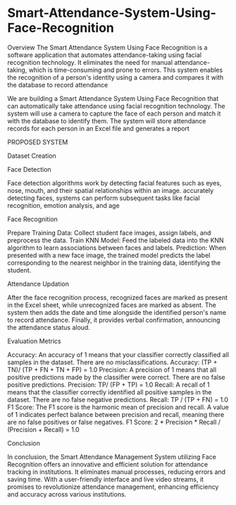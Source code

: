 # Smart-Attendance-System-Using-Face-Recognition
Overview
The Smart Attendance System Using Face
Recognition is a software application that automates
attendance-taking using facial recognition
technology. It eliminates the need for manual
attendance-taking, which is time-consuming and
prone to errors. This system enables the recognition
of a person's identity using a camera and compares
it with the database to record attendance

We are building a Smart Attendance System Using
Face Recognition that can automatically take
attendance using facial recognition technology. The
system will use a camera to capture the face of each
person and match it with the database to identify
them. The system will store attendance records for
each person in an Excel file and generates a report

PROPOSED SYSTEM

Dataset Creation

Face Detection

Face detection algorithms work by
detecting facial features such as eyes,
nose, mouth, and their spatial
relationships within an image.
accurately detecting faces, systems
can perform subsequent tasks like
facial recognition, emotion analysis, and
age

Face Recognition

Prepare Training Data: Collect student
face images, assign labels, and
preprocess the data.
Train KNN Model: Feed the labeled data
into the KNN algorithm to learn
associations between faces and labels.
Prediction: When presented with a new
face image, the trained model predicts
the label corresponding to the nearest
neighbor in the training data, identifying
the student.

Attendance Updation

After the face recognition process,
recognized faces are marked as
present in the Excel sheet, while
unrecognized faces are marked as
absent. The system then adds the date
and time alongside the identified
person's name to record attendance.
Finally, it provides verbal confirmation,
announcing the attendance status
aloud.

Evaluation Metrics

Accuracy: An accuracy of 1 means that your classifier correctly classified all samples
in the dataset. There are no misclassifications.
Accuracy: (TP + TN)/ (TP + FN + TN + FP) = 1.0
Precision: A precision of 1 means that all positive predictions made by the classifier
were correct. There are no false positive predictions.
Precision: TP/ (FP + TP) = 1.0
Recall: A recall of 1 means that the classifier correctly identified all positive samples in the
dataset. There are no false negative predictions.
Recall: TP / (TP + FN) = 1.0
F1 Score: The F1 score is the harmonic mean of precision and recall. A value of 1 indicates perfect
balance between precision and recall, meaning there are no false positives or false negatives.
F1 Score: 2 * Precision * Recall / (Precision + Recall) = 1.0



Conclusion

In conclusion, the Smart Attendance Management
System utilizing Face Recognition offers an innovative
and efficient solution for attendance tracking in
institutions. It eliminates manual processes, reducing
errors and saving time. With a user-friendly interface
and live video streams, it promises to revolutionize
attendance management, enhancing efficiency and
accuracy across various institutions.

